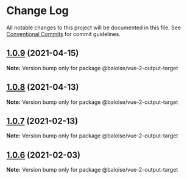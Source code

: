 # Change Log

All notable changes to this project will be documented in this file.
See [Conventional Commits](https://conventionalcommits.org) for commit guidelines.

## [1.0.9](https://github.com/baloise/stencil-ds-output-targets/compare/@baloise/vue-2-output-target@1.0.8...@baloise/vue-2-output-target@1.0.9) (2021-04-15)

**Note:** Version bump only for package @baloise/vue-2-output-target





## [1.0.8](https://github.com/baloise/stencil-ds-output-targets/compare/@baloise/vue-2-output-target@1.0.7...@baloise/vue-2-output-target@1.0.8) (2021-04-13)

**Note:** Version bump only for package @baloise/vue-2-output-target





## [1.0.7](https://github.com/baloise/stencil-ds-output-targets/compare/@baloise/vue-2-output-target@1.0.6...@baloise/vue-2-output-target@1.0.7) (2021-02-13)

**Note:** Version bump only for package @baloise/vue-2-output-target





## [1.0.6](https://github.com/baloise/stencil-ds-output-targets/compare/@baloise/vue-2-output-target@1.0.5...@baloise/vue-2-output-target@1.0.6) (2021-02-03)

**Note:** Version bump only for package @baloise/vue-2-output-target
